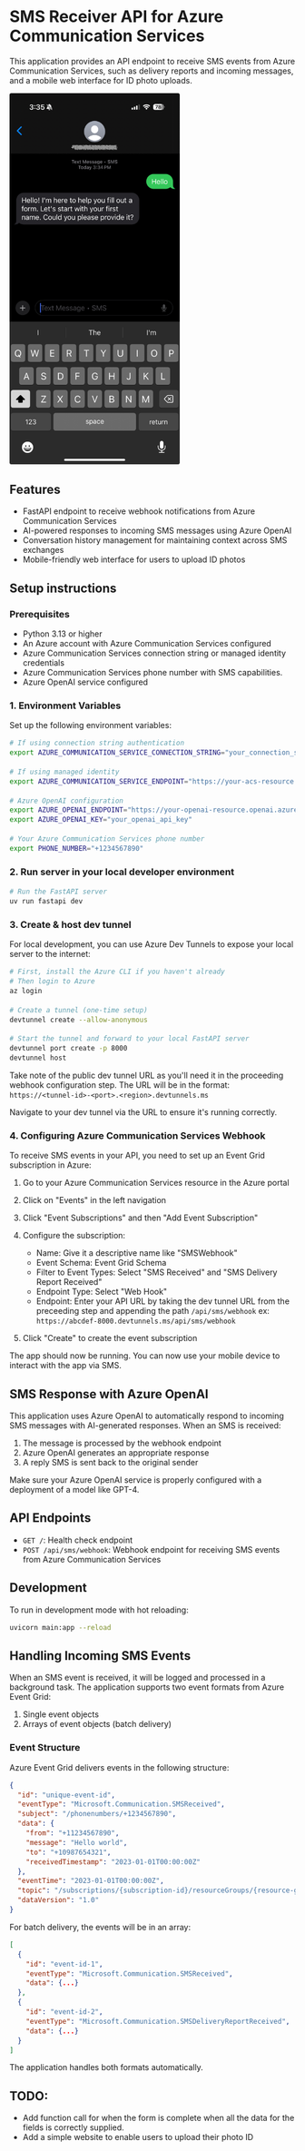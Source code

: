 # SMS Receiver API for Azure Communication Services

This application provides an API endpoint to receive SMS events from Azure Communication Services, such as delivery reports and incoming messages, and a mobile web interface for ID photo uploads.

<img src="sms-screenshot.png" alt="SMS Receiver Interface" width="300"/>

## Features

- FastAPI endpoint to receive webhook notifications from Azure Communication Services
- AI-powered responses to incoming SMS messages using Azure OpenAI
- Conversation history management for maintaining context across SMS exchanges
- Mobile-friendly web interface for users to upload ID photos

## Setup instructions

### Prerequisites

- Python 3.13 or higher
- An Azure account with Azure Communication Services configured
- Azure Communication Services connection string or managed identity credentials
- Azure Communication Services phone number with SMS capabilities. 
- Azure OpenAI service configured

### 1. Environment Variables

Set up the following environment variables:

```bash
# If using connection string authentication
export AZURE_COMMUNICATION_SERVICE_CONNECTION_STRING="your_connection_string"

# If using managed identity
export AZURE_COMMUNICATION_SERVICE_ENDPOINT="https://your-acs-resource.communication.azure.com"

# Azure OpenAI configuration
export AZURE_OPENAI_ENDPOINT="https://your-openai-resource.openai.azure.com/"
export AZURE_OPENAI_KEY="your_openai_api_key"

# Your Azure Communication Services phone number
export PHONE_NUMBER="+1234567890"
```


### 2. Run server in your local developer environment

```bash
# Run the FastAPI server
uv run fastapi dev
```

### 3. Create & host dev tunnel

For local development, you can use Azure Dev Tunnels to expose your local server to the internet:

```bash
# First, install the Azure CLI if you haven't already
# Then login to Azure
az login

# Create a tunnel (one-time setup)
devtunnel create --allow-anonymous

# Start the tunnel and forward to your local FastAPI server
devtunnel port create -p 8000
devtunnel host
```

Take note of the public dev tunnel URL as you'll need it in the proceeding webhook configuration step. The URL will be in the format: `https://<tunnel-id>-<port>.<region>.devtunnels.ms`


Navigate to your dev tunnel via the URL to ensure it's running correctly. 


### 4. Configuring Azure Communication Services Webhook

To receive SMS events in your API, you need to set up an Event Grid subscription in Azure:

1. Go to your Azure Communication Services resource in the Azure portal
2. Click on "Events" in the left navigation
3. Click "Event Subscriptions" and then "Add Event Subscription"
4. Configure the subscription:
   - Name: Give it a descriptive name like "SMSWebhook"
   - Event Schema: Event Grid Schema
   - Filter to Event Types: Select "SMS Received" and "SMS Delivery Report Received"
   - Endpoint Type: Select "Web Hook"
   - Endpoint: Enter your API URL by taking the dev tunnel URL from the preceeding step and appending the path `/api/sms/webhook` ex: `https://abcdef-8000.devtunnels.ms/api/sms/webhook`

5. Click "Create" to create the event subscription

The app should now be running. You can now use your mobile device to interact with the app via SMS. 

## SMS Response with Azure OpenAI

This application uses Azure OpenAI to automatically respond to incoming SMS messages with AI-generated responses. When an SMS is received:

1. The message is processed by the webhook endpoint
2. Azure OpenAI generates an appropriate response
3. A reply SMS is sent back to the original sender

Make sure your Azure OpenAI service is properly configured with a deployment of a model like GPT-4.


## API Endpoints

- `GET /`: Health check endpoint
- `POST /api/sms/webhook`: Webhook endpoint for receiving SMS events from Azure Communication Services

## Development

To run in development mode with hot reloading:

```bash
uvicorn main:app --reload
```

## Handling Incoming SMS Events

When an SMS event is received, it will be logged and processed in a background task. The application supports two event formats from Azure Event Grid:

1. Single event objects
2. Arrays of event objects (batch delivery)

### Event Structure

Azure Event Grid delivers events in the following structure:

```json
{
  "id": "unique-event-id",
  "eventType": "Microsoft.Communication.SMSReceived",
  "subject": "/phonenumbers/+1234567890",
  "data": {
    "from": "+11234567890",
    "message": "Hello world",
    "to": "+10987654321",
    "receivedTimestamp": "2023-01-01T00:00:00Z"
  },
  "eventTime": "2023-01-01T00:00:00Z",
  "topic": "/subscriptions/{subscription-id}/resourceGroups/{resource-group}/providers/Microsoft.Communication/communicationServices/{communication-service}",
  "dataVersion": "1.0"
}
```

For batch delivery, the events will be in an array:

```json
[
  {
    "id": "event-id-1",
    "eventType": "Microsoft.Communication.SMSReceived",
    "data": {...}
  },
  {
    "id": "event-id-2",
    "eventType": "Microsoft.Communication.SMSDeliveryReportReceived",
    "data": {...}
  }
]
```

The application handles both formats automatically.


## TODO: 
- Add function call for when the form is complete when all the data for the fields is correctly supplied.
- Add a simple website to enable users to upload their photo ID
